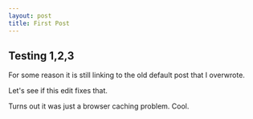 ```yaml
---
layout: post
title: First Post
---
```


## Testing 1,2,3

For some reason it is still linking to the old default post that I overwrote.

Let's see if this edit fixes that.

Turns out it was just a browser caching problem. Cool.
